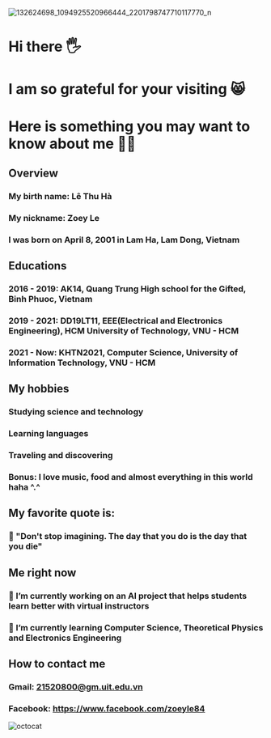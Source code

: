 ![132624698_1094925520966444_2201798747710117770_n](https://user-images.githubusercontent.com/94096493/145607734-b29a60ef-11e1-45df-837a-23dad7700e79.jpg)


# Hi there 🖐
# I am so grateful for your visiting 😸

# Here is something you may want to know about me 🐱‍💻


##   Overview

### My birth name: Lê Thu Hà 
### My nickname: Zoey Le
### I was born on April 8, 2001 in Lam Ha, Lam Dong, Vietnam


## Educations

### 2016 - 2019: AK14, Quang Trung High school for the Gifted, Binh Phuoc, Vietnam
### 2019 - 2021: DD19LT11, EEE(Electrical and Electronics Engineering), HCM University of Technology, VNU - HCM
### 2021 - Now: KHTN2021, Computer Science, University of Information Technology, VNU - HCM


## My hobbies

###  Studying science and technology
### Learning languages
### Traveling and discovering
### Bonus: I love music, food and almost everything in this world haha ^.^


## My favorite quote is: 

### 💭 "Don't stop imagining. The day that you do is the day that you die"

## Me right now 

### 🔭 I’m currently working on an AI project that helps students learn better with virtual instructors
### 🌱 I’m currently learning Computer Science, Theoretical Physics and Electronics Engineering


## How to contact me

### Gmail: 21520800@gm.uit.edu.vn
### Facebook: https://www.facebook.com/zoeyle84





 ![octocat](https://user-images.githubusercontent.com/94096493/145605714-3e86ab99-a106-40a8-a402-207d25fb59d3.png)

